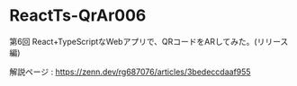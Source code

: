 # ReactTs-QrAr006
第6回 React+TypeScriptなWebアプリで、QRコードをARしてみた。(リリース編)

解説ページ : https://zenn.dev/rg687076/articles/3bedeccdaaf955
